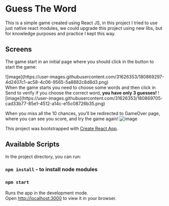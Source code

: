 # Guess The Word

This is a simple game created using React JS, in this project I tried to use just native react modules, 
we could upgrade this project using new libs, but for knowledge purposes and practice  I kept this way.

## Screens
The game start in an initial page where you should click in the button to start the game:
<div>
  ![image](https://user-images.githubusercontent.com/31626353/180869297-4d2407c1-ac58-4c06-9565-5a8882c8d8d3.png)
</div>
When the game starts you need to choose some words and then click in Send to verify if you choose the correct word, <b>you have only 3 guesses!</b>
![image](https://user-images.githubusercontent.com/31626353/180869705-cad33b77-85e1-4512-a14c-e15c08726b35.png)

When you miss all the 10 chances, you'll be redirected to GameOver page, where you can see you score, and try the game again!
![image](https://user-images.githubusercontent.com/31626353/180869920-f7abdafe-1335-4ef3-be2f-09bb7a28bf73.png)





This project was bootstrapped with [Create React App](https://github.com/facebook/create-react-app).

## Available Scripts

In the project directory, you can run:
### `npm install` - to install node modules
### `npm start`

Runs the app in the development mode.\
Open [http://localhost:3000](http://localhost:3000) to view it in your browser.


